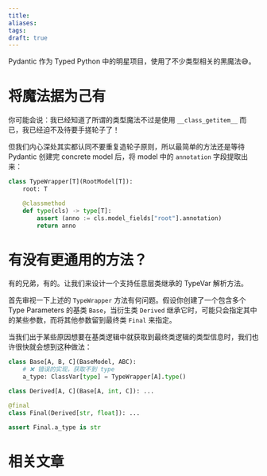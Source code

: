 ```yaml
---
title: 
aliases: 
tags: 
draft: true
---
```


Pydantic 作为 Typed Python 中的明星项目，使用了不少类型相关的黑魔法😅。

# 将魔法据为己有

你可能会说：我已经知道了所谓的类型魔法不过是使用 `__class_getitem__` 而已，我已经迫不及待要手搓轮子了！

但我们内心深处其实都认同不要重复造轮子原则，所以最简单的方法还是等待 Pydantic 创建完 concrete model 后，将 model 中的 `annotation` 字段提取出来：

```python
class TypeWrapper[T](RootModel[T]):
    root: T

    @classmethod
    def type(cls) -> type[T]:
        assert (anno := cls.model_fields["root"].annotation)
        return anno
```

# 有没有更通用的方法？

有的兄弟，有的。让我们来设计一个支持任意层类继承的 TypeVar 解析方法。

首先审视一下上述的 `TypeWrapper` 方法有何问题。假设你创建了一个包含多个 Type Parameters 的基类 `Base`，当衍生类 `Derived` 继承它时，可能只会指定其中的某些参数，而将其他参数留到最终类 `Final` 来指定。

当我们出于某些原因想要在基类逻辑中就获取到最终类逻辑的类型信息时，我们也许很快就会想到这种做法：

```python
class Base[A, B, C](BaseModel, ABC):
	# ❌ 错误的实现，获取不到 type
    a_type: ClassVar[type] = TypeWrapper[A].type()

class Derived[A, C](Base[A, int, C]): ...

@final
class Final(Derived[str, float]): ...

assert Final.a_type is str
```


# 相关文章

